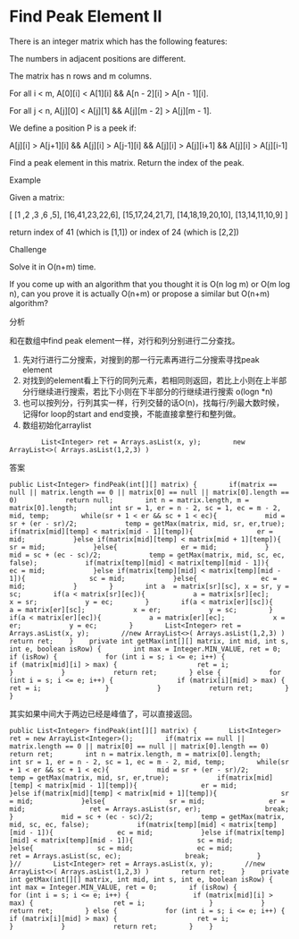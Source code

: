 # Find Peak Element II

There is an integer matrix which has the following features:

The numbers in adjacent positions are different.

The matrix has n rows and m columns.

For all i &lt; m, A\[0\]\[i\] &lt; A\[1\]\[i\] && A\[n - 2\]\[i\] &gt; A\[n - 1\]\[i\].

For all j &lt; n, A\[j\]\[0\] &lt; A\[j\]\[1\] && A\[j\]\[m - 2\] &gt; A\[j\]\[m - 1\].

We define a position P is a peek if:

A\[j\]\[i\] &gt; A\[j+1\]\[i\] && A\[j\]\[i\] &gt; A\[j-1\]\[i\] && A\[j\]\[i\] &gt; A\[j\]\[i+1\] && A\[j\]\[i\] &gt; A\[j\]\[i-1\]

Find a peak element in this matrix. Return the index of the peak.

Example

Given a matrix:

\[ \[1 ,2 ,3 ,6 ,5\], \[16,41,23,22,6\], \[15,17,24,21,7\], \[14,18,19,20,10\], \[13,14,11,10,9\] \]

return index of 41 \(which is \[1,1\]\) or index of 24 \(which is \[2,2\]\)

Challenge

Solve it in O\(n+m\) time.

If you come up with an algorithm that you thought it is O\(n log m\) or O\(m log n\), can you prove it is actually O\(n+m\) or propose a similar but O\(n+m\) algorithm?

分析

和在数组中find peak element一样，对行和列分别进行二分查找。

1. 先对行进行二分搜索，对搜到的那一行元素再进行二分搜索寻找peak element
2. 对找到的element看上下行的同列元素，若相同则返回，若比上小则在上半部分行继续进行搜索，若比下小则在下半部分的行继续进行搜索 o\(logn \*n\)
3. 也可以按列分，行列其实一样，行列交替的话O\(n\)，找每行/列最大数时候，记得for loop的start and end变换，不能直接拿整行和整列做。
4. 数组初始化arraylist

```text
        List<Integer> ret = Arrays.asList(x, y);        new ArrayList<>( Arrays.asList(1,2,3) )
```

答案

```text
public List<Integer> findPeak(int[][] matrix) {        if(matrix == null || matrix.length == 0 || matrix[0] == null || matrix[0].length == 0)            return null;        int n = matrix.length, m = matrix[0].length;        int sr = 1, er = n - 2, sc = 1, ec = m - 2, mid, temp;        while(sr + 1 < er && sc + 1 < ec){            mid = sr + (er - sr)/2;            temp = getMax(matrix, mid, sr, er,true);            if(matrix[mid][temp] < matrix[mid - 1][temp]){                er = mid;            }else if(matrix[mid][temp] < matrix[mid + 1][temp]){                sr = mid;            }else{                er = mid;            }            mid = sc + (ec - sc)/2;            temp = getMax(matrix, mid, sc, ec, false);            if(matrix[temp][mid] < matrix[temp][mid - 1]){                ec = mid;            }else if(matrix[temp][mid] < matrix[temp][mid - 1]){                sc = mid;            }else{                ec = mid;            }        }        int a  = matrix[sr][sc], x = sr, y = sc;        if(a < matrix[sr][ec]){            a = matrix[sr][ec];            x = sr;            y = ec;        }        if(a < matrix[er][sc]){            a = matrix[er][sc];            x = er;            y = sc;        }        if(a < matrix[er][ec]){            a = matrix[er][ec];            x = er;            y = ec;        }        List<Integer> ret = Arrays.asList(x, y);        //new ArrayList<>( Arrays.asList(1,2,3) )        return ret;    }    private int getMax(int[][] matrix, int mid, int s, int e, boolean isRow) {        int max = Integer.MIN_VALUE, ret = 0;        if (isRow) {            for (int i = s; i <= e; i++) {                if (matrix[mid][i] > max) {                    ret = i;                }            }            return ret;        } else {            for (int i = s; i <= e; i++) {                if (matrix[i][mid] > max) {                    ret = i;                }            }            return ret;        }    }
```

其实如果中间大于两边已经是峰值了，可以直接返回。

```text
public List<Integer> findPeak(int[][] matrix) {        List<Integer> ret = new ArrayList<Integer>();        if(matrix == null || matrix.length == 0 || matrix[0] == null || matrix[0].length == 0)            return ret;        int n = matrix.length, m = matrix[0].length;        int sr = 1, er = n - 2, sc = 1, ec = m - 2, mid, temp;        while(sr + 1 < er && sc + 1 < ec){            mid = sr + (er - sr)/2;            temp = getMax(matrix, mid, sr, er,true);            if(matrix[mid][temp] < matrix[mid - 1][temp]){                er = mid;            }else if(matrix[mid][temp] < matrix[mid + 1][temp]){                sr = mid;            }else{                sr = mid;                er = mid;                ret = Arrays.asList(sr, er);                break;            }            mid = sc + (ec - sc)/2;            temp = getMax(matrix, mid, sc, ec, false);            if(matrix[temp][mid] < matrix[temp][mid - 1]){                ec = mid;            }else if(matrix[temp][mid] < matrix[temp][mid - 1]){                sc = mid;            }else{                sc = mid;                ec = mid;                ret = Arrays.asList(sc, ec);                break;            }        }//        List<Integer> ret = Arrays.asList(x, y);        //new ArrayList<>( Arrays.asList(1,2,3) )        return ret;    }    private int getMax(int[][] matrix, int mid, int s, int e, boolean isRow) {        int max = Integer.MIN_VALUE, ret = 0;        if (isRow) {            for (int i = s; i <= e; i++) {                if (matrix[mid][i] > max) {                    ret = i;                }            }            return ret;        } else {            for (int i = s; i <= e; i++) {                if (matrix[i][mid] > max) {                    ret = i;                }            }            return ret;        }    }
```

